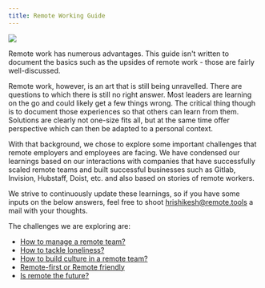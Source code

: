 ```yaml
---
title: Remote Working Guide
---
```


![](/assets/remote_working_guide.png)

Remote work has numerous advantages. This guide isn't written to document the basics such as the upsides of remote work - those are fairly well-discussed.

Remote work, however, is an art that is still being unravelled. There are questions to which there is still no right answer. Most leaders are learning on the go and could likely get a few things wrong. The critical thing though is to document those experiences so that others can learn from them. Solutions are clearly not one-size fits all, but at the same time offer perspective which can then be adapted to a personal context.

With that background, we chose to explore some important challenges that remote employers and employees are facing. We have condensed our learnings based on our interactions with companies that have successfully scaled remote teams and built successful businesses such as Gitlab, Invision, Hubstaff, Doist, etc. and also based on stories of remote workers.

We strive to continuously update these learnings, so if you have some inputs on the below answers, feel free to shoot hrishikesh@remote.tools a mail with your thoughts.

The challenges we are exploring are:

-   [How to manage a remote team?](/3a-how-to-manage-a-remote-team.html)
-   [How to tackle loneliness?](/3b-how-to-tackle-loneliness)
-   [How to build culture in a remote team?](/3c-how-to-build-culture-in-a-remote-team)
-   [Remote-first or Remote friendly](/3d-remote-first-or-remote-friendly)
-   [Is remote the future?](/3e-is-remote-the-future)
